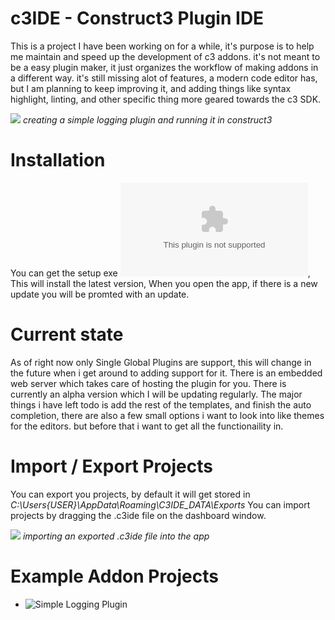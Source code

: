 # c3IDE - Construct3 Plugin IDE

This is a project I have been working on for a while, it's purpose is to help me maintain and speed up the development of c3 addons. it's not meant to be a easy plugin maker, it just organizes the workflow of making addons in a different way. it's still missing alot of features, a modern code editor has, but I am planning to keep improving it, and adding things like syntax highlight, linting, and other specific thing more geared towards the c3 SDK. 

![](https://github.com/armandoalonso/c3IDE/blob/master/doc/c3IDE-preview.gif)
*creating a simple logging plugin and running it in construct3*

# Installation

You can get the setup exe ![HERE](https://github.com/armandoalonso/c3IDE/raw/master/c3IDE/publish/setup.exe), This will install the latest version, When you open the app, if there is a new update you will be promted with an update. 

# Current state

As of right now only Single Global Plugins are support, this will change in the future when i get around to adding support for it. There is an embedded web server which takes care of hosting the plugin for you. There is currently an alpha version which I will be updating regularly. The major things i have left todo is add the rest of the templates, and finish the auto completion, there are also a few small options i want to look into like themes for the editors. but before that i want to get all the functionaility in.

# Import / Export Projects

You can export you projects, by default it will get stored in *C:\Users\{USER}\AppData\Roaming\C3IDE_DATA\Exports*
You can import projects by dragging the .c3ide file on the dashboard window.

![](https://github.com/armandoalonso/c3IDE/blob/master/doc/c3IDE-preview.gif)
*importing an exported .c3ide file into the app*

# Example Addon Projects 

* ![Simple Logging Plugin ](https://github.com/armandoalonso/c3IDE/blob/master/doc/examples_projects/LogPlugin.c3ide)


